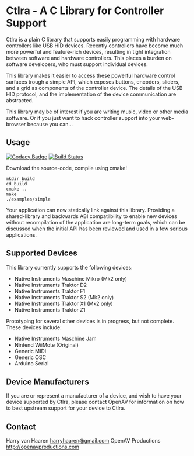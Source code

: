 Ctlra - A C Library for Controller Support
==========================================

Ctlra is a plain C library that supports easily programming with
hardware controllers like USB HID devices. Recently controllers have
become much more powerful and feature-rich devices, resulting in tight
integration between software and hardware controllers. This places a
burden on software developers, who must support individual devices.

This library makes it easier to access these powerful hardware control
surfaces trough a simple API, which exposes buttons, encoders, sliders,
and a grid as components of the controller device. The details of the
USB HID protocol, and the implementation of the device communication are
abstracted.

This library may be of interest if you are writing music, video or other
media software. Or if you just want to hack controller support into your
web-browser because you can...

Usage
-----

[![Codacy Badge](https://api.codacy.com/project/badge/Grade/676339a2937046f28fdcd5697c1259c1)](https://www.codacy.com/app/harryhaaren/openAV-Ctlra?utm_source=github.com&utm_medium=referral&utm_content=openAVproductions/openAV-Ctlra&utm_campaign=badger)
[![Build Status](https://travis-ci.org/openAVproductions/openAV-Ctlra.svg?branch=master)](https://travis-ci.org/openAVproductions/openAV-Ctlra)

Download the source-code, compile using cmake!
```
mkdir build
cd build
cmake ..
make
./examples/simple
```

Your application can now statically link against this library. Providing
a shared-library and backwards ABI compatilbility to enable new devices
without recompilation of the application are long-term goals, which can be
discussed when the initial API has been reviewed and used in a few serious
applications.

Supported Devices
-----------------

This library currently supports the following devices:

- Native Instruments Maschine Mikro (Mk2 only)
- Native Instruments Traktor D2
- Native Instruments Traktor F1
- Native Instruments Traktor S2 (Mk2 only)
- Native Instruments Traktor X1 (Mk2 only)
- Native Instruments Traktor Z1

Prototyping for several other devices is in progress, but not complete.
These devices include:

- Native Instruments Maschine Jam
- Nintend WiiMote (Original)
- Generic MIDI
- Generic OSC
- Arduino Serial

Device Manufacturers
--------------------

If you are or represent a manufacturer of a device, and wish to have your
device supported by Ctlra, please contact OpenAV for information on how to
best upstream support for your device to Ctlra.

Contact
-------

Harry van Haaren <harryhaaren@gmail.com>
OpenAV Productions http://openavproductions.com

